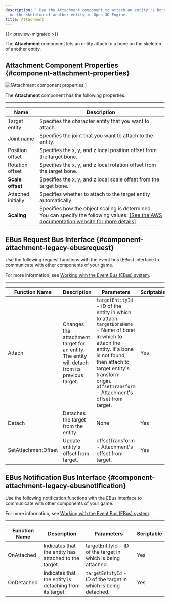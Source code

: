 ```yaml
---
description: ' Use the Attachment component to attach an entity''s bone to a bone
  on the skeleton of another entity in Open 3D Engine. '
title: Attachment
---
```


{{< preview-migrated >}}

The **Attachment** component lets an entity attach to a bone on the skeleton of another entity\.

## Attachment Component Properties {#component-attachment-properties}

![\[Attachment component properties.\]](/images/user-guide/component/attachment-component-properties.png)

The **Attachment** component has the following properties\.


****

| Name | Description |
| --- | --- |
| Target entity |  Specifies the character entity that you want to attach\.  |
| Joint name |  Specifies the joint that you want to attach to the entity\.  |
| Position offset |  Specifies the x, y, and z local position offset from the target bone\.  |
| Rotation offset |  Specifies the x, y, and z local rotation offset from the target bone\.  |
|  **Scale offset**  |  Specifies the x, y, and z local scale offset from the target bone\.  |
| Attached initially |  Specifies whether to attach to the target entity automatically\.  |
|  **Scaling**  |  Specifies how the object scaling is determined\. You can specify the following values: [\[See the AWS documentation website for more details\]](/docs/userguide/components/attachment)  |

## EBus Request Bus Interface {#component-attachment-legacy-ebusrequest}

Use the following request functions with the event bus \(EBus\) interface to communicate with other components of your game\.

For more information, see [Working with the Event Bus \(EBus\) system](/docs/user-guide/engine/ebus/_index.md)\.


****

| Function Name | Description | Parameters | Scriptable |
| --- | --- | --- | --- |
| Attach |  Changes the attachment target for an entity\. The entity will detach from its previous target\.  |  `targetEntityId` - ID of the entity in which to attach\. `targetBoneName` - Name of bone in which to attach the entity\. If a bone is not found, then attach to target entity's transform origin\. `offsetTransform` - Attachment's offset from target\.  | Yes |
| Detach |  Detaches the target from the entity\.  | None | Yes |
| SetAttachmentOffset |  Update entity's offset from target\.  | offsetTransform - Attachment's offset from target\. | Yes |

## EBus Notification Bus Interface {#component-attachment-legacy-ebusnotification}

Use the following notification functions with the EBus interface to communicate with other components of your game\.

For more information, see [Working with the Event Bus \(EBus\) system](/docs/user-guide/engine/ebus/_index.md)\.


****

| Function Name | Description | Parameters | Scriptable |
| --- | --- | --- | --- |
| OnAttached |  Indicates that the entity has attached to the target\.  | targetEntityId - ID of the target in which is being attached\. | Yes |
| OnDetached |  Indicates that the entity is detaching from its target\.  |  `targetEntityId` - ID of the target in which is being detached\.  | Yes |
